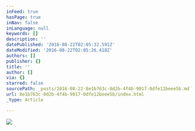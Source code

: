 ```yaml
---
inFeed: true
hasPage: true
inNav: false
inLanguage: null
keywords: []
description: ''
datePublished: '2016-08-22T02:05:32.591Z'
dateModified: '2016-08-22T02:05:26.418Z'
authors: []
publisher: {}
title: ''
author: []
via: {}
starred: false
sourcePath: _posts/2016-08-22-8e1b763c-0d2b-4f4b-9017-0dfe12beee5b.md
url: 8e1b763c-0d2b-4f4b-9017-0dfe12beee5b/index.html
_type: Article

---
```

![](https://the-grid-user-content.s3-us-west-2.amazonaws.com/a12d7530-b0b9-4202-a3ea-ae2ec0a660bf.jpg)
